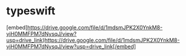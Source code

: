 # typeswift
[embed]https://drive.google.com/file/d/1mdsmJPK2X0YnkM8-vjH0MMFPM7dNysqJ/view?usp=drive_link)https://drive.google.com/file/d/1mdsmJPK2X0YnkM8-vjH0MMFPM7dNysqJ/view?usp=drive_link[/embed]
